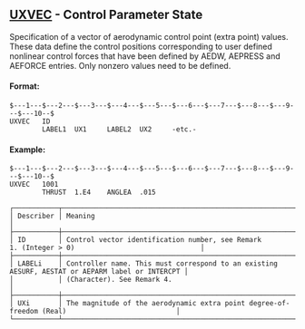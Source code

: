 ## [UXVEC](https://help.hexagonmi.com/bundle/MSC_Nastran_2022.4/page/Nastran_Combined_Book/qrg/bulktuv/TOC.UXVEC.xhtml) - Control Parameter State

Specification of a vector of aerodynamic control point (extra point) values. These data define the control positions corresponding to user defined nonlinear control forces that have been defined by AEDW, AEPRESS and AEFORCE entries. Only nonzero values need to be defined.

#### Format:

```nastran
$---1---$---2---$---3---$---4---$---5---$---6---$---7---$---8---$---9---$---10--$
UXVEC   ID                                                                      
        LABEL1  UX1     LABEL2  UX2     -etc.-                                  
```
#### Example:

```nastran
$---1---$---2---$---3---$---4---$---5---$---6---$---7---$---8---$---9---$---10--$
UXVEC   1001                                                                    
        THRUST  1.E4    ANGLEA  .015                                            
```
```text
┌───────────┬─────────────────────────────────────────────────────────────────────────────────────────────────┐
│ Describer │ Meaning                                                                                         │
├───────────┼─────────────────────────────────────────────────────────────────────────────────────────────────┤
│ ID        │ Control vector identification number, see Remark 1. (Integer > 0)                               │
├───────────┼─────────────────────────────────────────────────────────────────────────────────────────────────┤
│ LABELi    │ Controller name. This must correspond to an existing AESURF, AESTAT or AEPARM label or INTERCPT │
│           │ (Character). See Remark 4.                                                                      │
├───────────┼─────────────────────────────────────────────────────────────────────────────────────────────────┤
│ UXi       │ The magnitude of the aerodynamic extra point degree-of-freedom (Real)                           │
└───────────┴─────────────────────────────────────────────────────────────────────────────────────────────────┘
```
